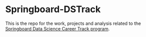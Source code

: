 # Springboard-DSTrack
This is the repo for the work, projects and analysis related to the [Springboard Data Science Career Track program](https://www.springboard.com/workshops/data-science-career-track).
